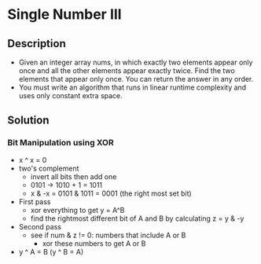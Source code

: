 # Single Number III

## Description

* Given an integer array nums, in which exactly two elements appear only once and all the other elements appear exactly twice. Find the two elements that appear only once. You can return the answer in any order.
* You must write an algorithm that runs in linear runtime complexity and uses only constant extra space.

## Solution

### Bit Manipulation using XOR

* x ^ x = 0
* two's complement
  * invert all bits then add one
  * 0101 -> 1010 + 1 = 1011
  * x & -x = 0101 & 1011 = 0001 (the right most set bit)
* First pass
  * xor everything to get y = A^B
  * find the rightmost different bit of A and B by calculating z = y & -y
* Second pass
  * see if num & z != 0: numbers that include A or B
    * xor these numbers to get A or B
* y ^ A = B (y ^ B = A)
